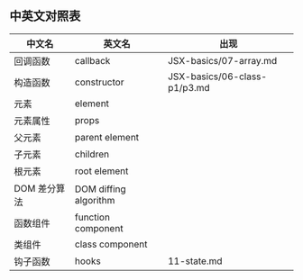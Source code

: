 ## 中英文对照表

| 中文名       | 英文名                | 出现                   |
| ------------ | --------------------- | ---------------------- |
| 回调函数     | callback              | JSX-basics/07-array.md |
| 构造函数     | constructor           | JSX-basics/06-class-p1/p3.md |
| 元素         | element               |
| 元素属性     | props                 |
| 父元素       | parent element        |
| 子元素       | children              |
| 根元素       | root element          |
| DOM 差分算法 | DOM diffing algorithm |
| 函数组件     | function component    |
| 类组件       | class component       |
| 钩子函数     | hooks                 |11-state.md |
